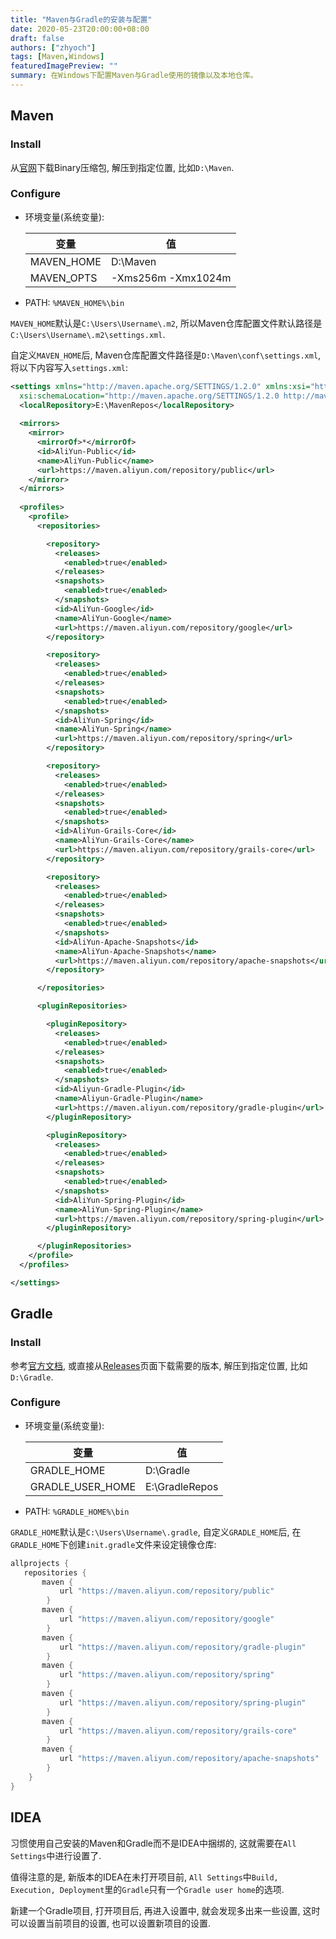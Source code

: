 ```yaml
---
title: "Maven与Gradle的安装与配置"
date: 2020-05-23T20:00:00+08:00
draft: false
authors: ["zhyoch"]
tags: [Maven,Windows]
featuredImagePreview: ""
summary: 在Windows下配置Maven与Gradle使用的镜像以及本地仓库。
---
```


## Maven

### Install

从[官网](https://maven.apache.org/download.cgi)下载Binary压缩包, 解压到指定位置, 比如`D:\Maven`.

### Configure

-  环境变量(系统变量):

    | 变量       | 值                 |
    | ---------- | ------------------ |
    | MAVEN_HOME | D:\Maven           |
    | MAVEN_OPTS | -Xms256m -Xmx1024m |

- PATH: `%MAVEN_HOME%\bin`

`MAVEN_HOME`默认是`C:\Users\Username\.m2`, 所以Maven仓库配置文件默认路径是`C:\Users\Username\.m2\settings.xml`.

自定义`MAVEN_HOME`后, Maven仓库配置文件路径是`D:\Maven\conf\settings.xml`, 将以下内容写入`settings.xml`:

```xml
<settings xmlns="http://maven.apache.org/SETTINGS/1.2.0" xmlns:xsi="http://www.w3.org/2001/XMLSchema-instance"
  xsi:schemaLocation="http://maven.apache.org/SETTINGS/1.2.0 http://maven.apache.org/xsd/settings-1.2.0.xsd">
  <localRepository>E:\MavenRepos</localRepository>
 
  <mirrors>
    <mirror>
      <mirrorOf>*</mirrorOf>
      <id>AliYun-Public</id>
      <name>AliYun-Public</name>
      <url>https://maven.aliyun.com/repository/public</url>
    </mirror>
  </mirrors>
 
  <profiles>
    <profile>
      <repositories>

        <repository>
          <releases>
            <enabled>true</enabled>
          </releases>
          <snapshots>
            <enabled>true</enabled>
          </snapshots>
          <id>AliYun-Google</id>
          <name>AliYun-Google</name>
          <url>https://maven.aliyun.com/repository/google</url>
        </repository>

        <repository>
          <releases>
            <enabled>true</enabled>
          </releases>
          <snapshots>
            <enabled>true</enabled>
          </snapshots>
          <id>AliYun-Spring</id>
          <name>AliYun-Spring</name>
          <url>https://maven.aliyun.com/repository/spring</url>
        </repository>

        <repository>
          <releases>
            <enabled>true</enabled>
          </releases>
          <snapshots>
            <enabled>true</enabled>
          </snapshots>
          <id>AliYun-Grails-Core</id>
          <name>AliYun-Grails-Core</name>
          <url>https://maven.aliyun.com/repository/grails-core</url>
        </repository>

        <repository>
          <releases>
            <enabled>true</enabled>
          </releases>
          <snapshots>
            <enabled>true</enabled>
          </snapshots>
          <id>AliYun-Apache-Snapshots</id>
          <name>AliYun-Apache-Snapshots</name>
          <url>https://maven.aliyun.com/repository/apache-snapshots</url>
        </repository>

      </repositories>

      <pluginRepositories>

        <pluginRepository>
          <releases>
            <enabled>true</enabled>
          </releases>
          <snapshots>
            <enabled>true</enabled>
          </snapshots>
          <id>Aliyun-Gradle-Plugin</id>
          <name>Aliyun-Gradle-Plugin</name>
          <url>https://maven.aliyun.com/repository/gradle-plugin</url>
        </pluginRepository>

        <pluginRepository>
          <releases>
            <enabled>true</enabled>
          </releases>
          <snapshots>
            <enabled>true</enabled>
          </snapshots>
          <id>AliYun-Spring-Plugin</id>
          <name>AliYun-Spring-Plugin</name>
          <url>https://maven.aliyun.com/repository/spring-plugin</url>
        </pluginRepository>

      </pluginRepositories>
    </profile>
  </profiles>

</settings>
```

## Gradle

### Install

参考[官方文档](https://gradle.org/install/), 或直接从[Releases](https://gradle.org/releases/)页面下载需要的版本, 解压到指定位置, 比如`D:\Gradle`.

### Configure

-  环境变量(系统变量):

    | 变量             | 值             |
    | ---------------- | -------------- |
    | GRADLE_HOME      | D:\Gradle      |
    | GRADLE_USER_HOME | E:\GradleRepos |

- PATH: `%GRADLE_HOME%\bin`

`GRADLE_HOME`默认是`C:\Users\Username\.gradle`, 自定义`GRADLE_HOME`后, 在`GRADLE_HOME`下创建`init.gradle`文件来设定镜像仓库:

```groovy
allprojects {
   repositories {
       maven {
           url "https://maven.aliyun.com/repository/public"
        }
       maven {
           url "https://maven.aliyun.com/repository/google"
        }
       maven {
           url "https://maven.aliyun.com/repository/gradle-plugin"
        }
       maven {
           url "https://maven.aliyun.com/repository/spring"
        }
       maven {
           url "https://maven.aliyun.com/repository/spring-plugin"
        }
       maven {
           url "https://maven.aliyun.com/repository/grails-core"
        }
       maven {
           url "https://maven.aliyun.com/repository/apache-snapshots"
        }
    }
}
```

## IDEA

习惯使用自己安装的Maven和Gradle而不是IDEA中捆绑的, 这就需要在`All Settings`中进行设置了.

值得注意的是, 新版本的IDEA在未打开项目前, `All Settings`中`Build, Execution, Deployment`里的`Gradle`只有一个`Gradle user home`的选项.

新建一个Gradle项目, 打开项目后, 再进入设置中, 就会发现多出来一些设置, 这时可以设置当前项目的设置, 也可以设置新项目的设置.